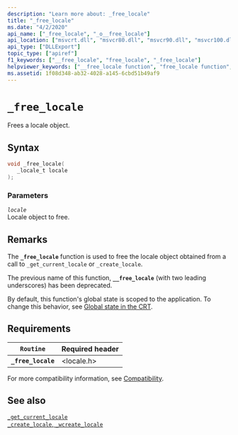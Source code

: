 ```yaml
---
description: "Learn more about: _free_locale"
title: "_free_locale"
ms.date: "4/2/2020"
api_name: ["_free_locale", "_o__free_locale"]
api_location: ["msvcrt.dll", "msvcr80.dll", "msvcr90.dll", "msvcr100.dll", "msvcr100_clr0400.dll", "msvcr110.dll", "msvcr110_clr0400.dll", "msvcr120.dll", "msvcr120_clr0400.dll", "ucrtbase.dll", "api-ms-win-crt-locale-l1-1-0.dll", "api-ms-win-crt-private-l1-1-0.dll"]
api_type: ["DLLExport"]
topic_type: ["apiref"]
f1_keywords: ["__free_locale", "free_locale", "_free_locale"]
helpviewer_keywords: ["__free_locale function", "free_locale function", "locales, freeing", "_free_locale function"]
ms.assetid: 1f08d348-ab32-4028-a145-6cbd51b49af9
---
```

# `_free_locale`

Frees a locale object.

## Syntax

```C
void _free_locale(
   _locale_t locale
);
```

### Parameters

*`locale`*\
Locale object to free.

## Remarks

The **`_free_locale`** function is used to free the locale object obtained from a call to `_get_current_locale` or `_create_locale`.

The previous name of this function, **`__free_locale`** (with two leading underscores) has been deprecated.

By default, this function's global state is scoped to the application. To change this behavior, see [Global state in the CRT](../global-state.md).

## Requirements

|`Routine`|Required header|
|---------------|---------------------|
|**`_free_locale`**|\<locale.h>|

For more compatibility information, see [Compatibility](../compatibility.md).

## See also

[`_get_current_locale`](get-current-locale.md)\
[`_create_locale`, `_wcreate_locale`](create-locale-wcreate-locale.md)
